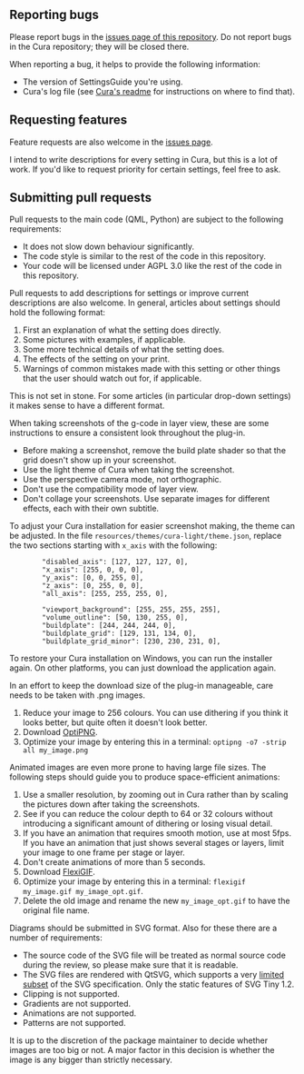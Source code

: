 Reporting bugs
----
Please report bugs in the [issues page of this repository](https://github.com/Ghostkeeper/SettingsGuide/issues). Do not report bugs in the Cura repository; they will be closed there.

When reporting a bug, it helps to provide the following information:
* The version of SettingsGuide you're using.
* Cura's log file (see [Cura's readme](https://github.com/Ultimaker/Cura#logging-issues) for instructions on where to find that).

Requesting features
----
Feature requests are also welcome in the [issues page](https://github.com/Ghostkeeper/SettingsGuide/issues).

I intend to write descriptions for every setting in Cura, but this is a lot of work. If you'd like to request priority for certain settings, feel free to ask.

Submitting pull requests
----
Pull requests to the main code (QML, Python) are subject to the following requirements:
* It does not slow down behaviour significantly.
* The code style is similar to the rest of the code in this repository.
* Your code will be licensed under AGPL 3.0 like the rest of the code in this repository.

Pull requests to add descriptions for settings or improve current descriptions are also welcome. In general, articles about settings should hold the following format:
1. First an explanation of what the setting does directly.
2. Some pictures with examples, if applicable.
3. Some more technical details of what the setting does.
4. The effects of the setting on your print.
5. Warnings of common mistakes made with this setting or other things that the user should watch out for, if applicable.

This is not set in stone. For some articles (in particular drop-down settings) it makes sense to have a different format.

When taking screenshots of the g-code in layer view, these are some instructions to ensure a consistent look throughout the plug-in.
* Before making a screenshot, remove the build plate shader so that the grid doesn't show up in your screenshot.
* Use the light theme of Cura when taking the screenshot.
* Use the perspective camera mode, not orthographic.
* Don't use the compatibility mode of layer view.
* Don't collage your screenshots. Use separate images for different effects, each with their own subtitle.

To adjust your Cura installation for easier screenshot making, the theme can be adjusted. In the file `resources/themes/cura-light/theme.json`, replace the two sections starting with `x_axis` with the following:
```
        "disabled_axis": [127, 127, 127, 0],
        "x_axis": [255, 0, 0, 0],
        "y_axis": [0, 0, 255, 0],
        "z_axis": [0, 255, 0, 0],
        "all_axis": [255, 255, 255, 0],

        "viewport_background": [255, 255, 255, 255],
        "volume_outline": [50, 130, 255, 0],
        "buildplate": [244, 244, 244, 0],
        "buildplate_grid": [129, 131, 134, 0],
        "buildplate_grid_minor": [230, 230, 231, 0],
```
To restore your Cura installation on Windows, you can run the installer again. On other platforms, you can just download the application again.

In an effort to keep the download size of the plug-in manageable, care needs to be taken with .png images.
1. Reduce your image to 256 colours. You can use dithering if you think it looks better, but quite often it doesn't look better.
2. Download [OptiPNG](http://optipng.sourceforge.net/).
3. Optimize your image by entering this in a terminal: `optipng -o7 -strip all my_image.png`

Animated images are even more prone to having large file sizes. The following steps should guide you to produce space-efficient animations:
1. Use a smaller resolution, by zooming out in Cura rather than by scaling the pictures down after taking the screenshots.
2. See if you can reduce the colour depth to 64 or 32 colours without introducing a significant amount of dithering or losing visual detail.
3. If you have an animation that requires smooth motion, use at most 5fps. If you have an animation that just shows several stages or layers, limit your image to one frame per stage or layer.
4. Don't create animations of more than 5 seconds.
5. Download [FlexiGIF](https://create.stephan-brumme.com/flexigif-lossless-gif-lzw-optimization/).
6. Optimize your image by entering this in a terminal: `flexigif my_image.gif my_image_opt.gif`.
7. Delete the old image and rename the new `my_image_opt.gif` to have the original file name.

Diagrams should be submitted in SVG format. Also for these there are a number of requirements:
* The source code of the SVG file will be treated as normal source code during the review, so please make sure that it is readable.
* The SVG files are rendered with QtSVG, which supports a very [limited subset](https://doc.qt.io/qt-5/svgrendering.html) of the SVG specification. Only the static features of SVG Tiny 1.2.
* Clipping is not supported.
* Gradients are not supported.
* Animations are not supported.
* Patterns are not supported.

It is up to the discretion of the package maintainer to decide whether images are too big or not. A major factor in this decision is whether the image is any bigger than strictly necessary.